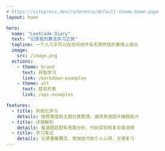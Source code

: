 ```yaml
---
# https://vitepress.dev/reference/default-theme-home-page
layout: home

hero:
  name: "LeetCode Diary"
  text: "记录我的算法学习之旅"
  tagline: 一个人几乎可以在任何他怀有无限热忱的事情上成功
  image:
    src: /image.png
  actions:
    - theme: brand
      text: 开始学习
      link: /markdown-examples
    - theme: alt
      text: 题目列表
      link: /api-examples

features:
  - title: 系统化学习
    details: 按照难度和主题分类整理，循序渐进提升编程能力
  - title: 详细解析
    details: 每道题目配有思路分析、代码实现和复杂度说明
  - title: 学习笔记
    details: 记录重要概念、常用技巧和个人心得，方便复习
---
```

